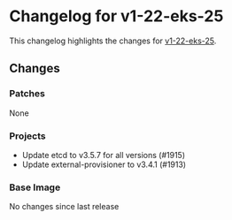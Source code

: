 # Changelog for v1-22-eks-25

This changelog highlights the changes for [v1-22-eks-25](https://github.com/aws/eks-distro/tree/v1-22-eks-25).

## Changes

### Patches
None

### Projects
* Update etcd to v3.5.7 for all versions (#1915)
* Update external-provisioner to v3.4.1 (#1913)

### Base Image
No changes since last release

